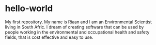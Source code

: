 # hello-world
My first repository.
My name is Riaan and I am an Environmental Scientist living in South Afric. I dream of creating software that can be used by people working in the environmental and occupational health and safety fields, that is cost effective and easy to use.
